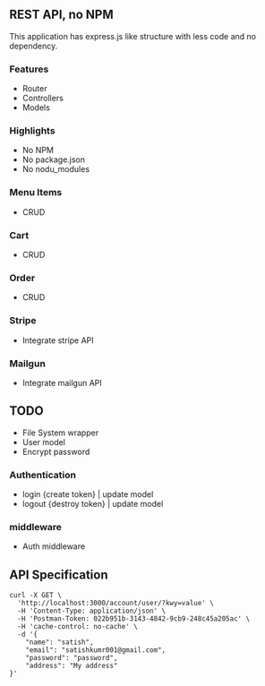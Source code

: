 ## REST API, no NPM

This application has express.js like structure with less code and no dependency.

### Features
- Router
- Controllers
- Models

### Highlights
- No NPM
- No package.json
- No nodu_modules
### Menu Items
- CRUD

### Cart
- CRUD

### Order
- CRUD

### Stripe
- Integrate stripe API

### Mailgun
- Integrate mailgun API

## TODO
- File System wrapper
- User model
- Encrypt password

### Authentication
- login {create token} | update model
- logout {destroy token} | update model

### middleware
- Auth middleware

## API Specification
```
curl -X GET \
  'http://localhost:3000/account/user/?kwy=value' \
  -H 'Content-Type: application/json' \
  -H 'Postman-Token: 022b951b-3143-4842-9cb9-248c45a205ac' \
  -H 'cache-control: no-cache' \
  -d '{
	"name": "satish",
	"email": "satishkumr001@gmail.com",
	"password": "password",
	"address": "My address"
}'
```